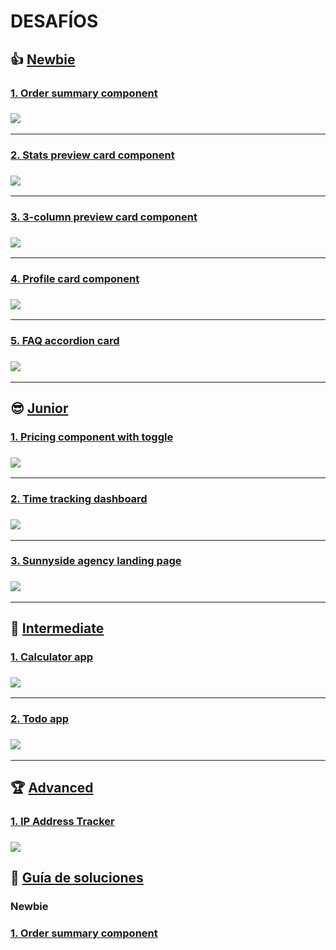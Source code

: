 # DESAFÍOS 

## :thumbsup: [Newbie](https://www.frontendmentor.io/challenges?difficulties=1&types=free)
### [1. Order summary component](https://www.frontendmentor.io/challenges/order-summary-component-QlPmajDUj)
### ![](https://res.cloudinary.com/dz209s6jk/image/upload/q_auto:good,w_900/Challenges/ztpxtbfhkp1af0guaylg.jpg)
---
### [2. Stats preview card component](https://www.frontendmentor.io/challenges/stats-preview-card-component-8JqbgoU62)
### ![](https://res.cloudinary.com/dz209s6jk/image/upload/q_auto:good,w_900/Challenges/pnczwsvslfwimxcqjrwm.jpg)
---
### [3. 3-column preview card component](https://www.frontendmentor.io/challenges/3column-preview-card-component-pH92eAR2-)
### ![](https://res.cloudinary.com/dz209s6jk/image/upload/q_auto:good,w_900/Challenges/ofrkupd8a9wh1wenvr8c.jpg)
---
### [4. Profile card component](https://www.frontendmentor.io/challenges/profile-card-component-cfArpWshJ)
### ![](https://res.cloudinary.com/dz209s6jk/image/upload/q_auto:good,w_900/Challenges/udlaqeyuqehspxb2zi9h.jpg)
---
### [5. FAQ accordion card](https://www.frontendmentor.io/challenges/faq-accordion-card-XlyjD0Oam)
### ![](https://res.cloudinary.com/dz209s6jk/image/upload/q_auto:good,w_900/Challenges/ymtblmv8bbnpazgrfrx6.jpg)
---
## :sunglasses: [Junior](https://www.frontendmentor.io/challenges?difficulties=2&types=free)
### [1. Pricing component with toggle](https://www.frontendmentor.io/challenges/pricing-component-with-toggle-8vPwRMIC)
### ![](https://res.cloudinary.com/dz209s6jk/image/upload/q_auto:good,w_900/Challenges/pzkdrqu0lizrk8qgmiti.jpg)
---
### [2. Time tracking dashboard](https://www.frontendmentor.io/challenges/time-tracking-dashboard-UIQ7167Jw)
### ![](https://res.cloudinary.com/dz209s6jk/image/upload/q_auto:good,w_900/Challenges/dgmrkrfyzvyzwuwl7vac.jpg)
---
### [3. Sunnyside agency landing page](https://www.frontendmentor.io/challenges/sunnyside-agency-landing-page-7yVs3B6ef)
### ![](https://res.cloudinary.com/dz209s6jk/image/upload/q_auto:good,w_900/Challenges/wqzotbyfysz9pbfk9jus.jpg)
---
## :rocket: [Intermediate](https://www.frontendmentor.io/challenges?difficulties=2&types=free) 
### [1. Calculator app](https://www.frontendmentor.io/challenges/calculator-app-9lteq5N29)
### ![](https://res.cloudinary.com/dz209s6jk/image/upload/q_auto:good,w_900/Challenges/gpp3bkvjg5knkkhq9wcp.jpg)
---
### [2. Todo app](https://www.frontendmentor.io/challenges/todo-app-Su1_KokOW)
### ![](https://res.cloudinary.com/dz209s6jk/image/upload/q_auto:good,w_900/Challenges/llcq9eiv3ney5tkxgdtu.jpg)
---
## :trophy: [Advanced](https://www.frontendmentor.io/challenges?difficulties=4&types=free)
### [1. IP Address Tracker](https://www.frontendmentor.io/challenges/ip-address-tracker-I8-0yYAH0)
### ![](https://res.cloudinary.com/dz209s6jk/image/upload/q_auto:good,w_900/Challenges/ld4kxbjoxpqpjenak8w6.jpg)

## :checkered_flag: [Guía de soluciones](https://mherdez.github.io/guia-desafios-frontend-mentor/)

### Newbie
### [1. Order summary component](https://mherdez.github.io/guia-desafios-frontend-mentor/newbie/newbie-01.html)